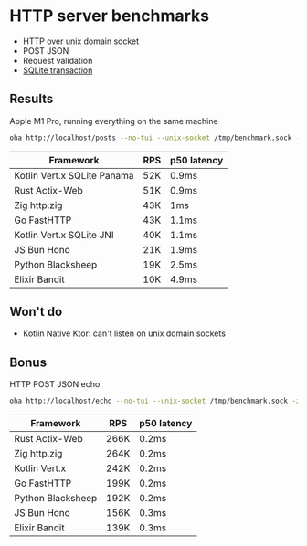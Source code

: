 # HTTP server benchmarks

- HTTP over unix domain socket
- POST JSON
- Request validation
- [SQLite transaction](db/migrations/001_init.up.sql)

## Results

Apple M1 Pro, running everything on the same machine

```sh
oha http://localhost/posts --no-tui --unix-socket /tmp/benchmark.sock -z 10s -m POST -T 'application/json' -d '{ "content": "oha benchmark", "email": "oha@gmail.com" }'
```

| Framework                   | RPS | p50 latency |
| --------------------------- | --- | ----------- |
| Kotlin Vert.x SQLite Panama | 52K | 0.9ms       |
| Rust Actix-Web              | 51K | 0.9ms       |
| Zig http.zig                | 43K | 1ms         |
| Go FastHTTP                 | 43K | 1.1ms       |
| Kotlin Vert.x SQLite JNI    | 40K | 1.1ms       |
| JS Bun Hono                 | 21K | 1.9ms       |
| Python Blacksheep           | 19K | 2.5ms       |
| Elixir Bandit               | 10K | 4.9ms       |

## Won't do

- Kotlin Native Ktor: can't listen on unix domain sockets

## Bonus

HTTP POST JSON echo

```sh
oha http://localhost/echo --no-tui --unix-socket /tmp/benchmark.sock -z 10s -m POST -T 'application/json' -d '{ "content": "oha benchmark", "email": "foo@gmail.com" }'
```

| Framework         | RPS  | p50 latency |
| ----------------- | ---- | ----------- |
| Rust Actix-Web    | 266K | 0.2ms       |
| Zig http.zig      | 264K | 0.2ms       |
| Kotlin Vert.x     | 242K | 0.2ms       |
| Go FastHTTP       | 199K | 0.2ms       |
| Python Blacksheep | 192K | 0.2ms       |
| JS Bun Hono       | 156K | 0.3ms       |
| Elixir Bandit     | 139K | 0.3ms       |

